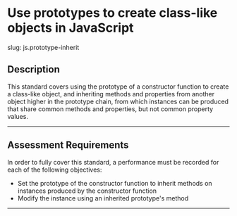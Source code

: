# Use prototypes to create class-like objects in JavaScript

slug: js.prototype-inherit

## Description
This standard covers using the prototype of a constructor function to create a class-like object, and inheriting methods and properties from another object higher in the prototype chain, from which instances can be produced that share common methods and properties, but not common property values.

---
## Assessment Requirements
In order to fully cover this standard, a performance must be recorded for each of the following objectives:

- Set the prototype of the constructor function to inherit methods on instances produced by the constructor function
- Modify the instance using an inherited prototype's method

---
